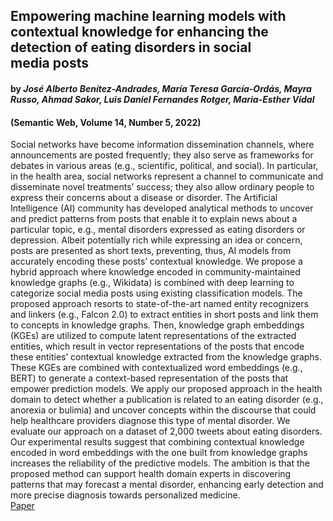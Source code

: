 ## Empowering machine learning models with contextual knowledge for enhancing the detection of eating disorders in social media posts
#### by _José Alberto Benítez-Andrades, María Teresa García-Ordás, Mayra Russo, Ahmad Sakor, Luis Daniel Fernandes Rotger, Maria-Esther Vidal_
#### (Semantic Web, Volume 14, Number 5, 2022)
Social networks have become information dissemination channels, where announcements are posted frequently; they also serve as frameworks for debates in various areas (e.g., scientific, political, and social). In particular, in the health area, social networks represent a channel to communicate and disseminate novel treatments’ success; they also allow ordinary people to express their concerns about a disease or disorder. The Artificial Intelligence (AI) community has developed analytical methods to uncover and predict patterns from posts that enable it to explain news about a particular topic, e.g., mental disorders expressed as eating disorders or depression. Albeit potentially rich while expressing an idea or concern, posts are presented as short texts, preventing, thus, AI models from accurately encoding these posts’ contextual knowledge. We propose a hybrid approach where knowledge encoded in community-maintained knowledge graphs (e.g., Wikidata) is combined with deep learning to categorize social media posts using existing classification models. The proposed approach resorts to state-of-the-art named entity recognizers and linkers (e.g., Falcon 2.0) to extract entities in short posts and link them to concepts in knowledge graphs. Then, knowledge graph embeddings (KGEs) are utilized to compute latent representations of the extracted entities, which result in vector representations of the posts that encode these entities’ contextual knowledge extracted from the knowledge graphs. These KGEs are combined with contextualized word embeddings (e.g., BERT) to generate a context-based representation of the posts that empower prediction models. We apply our proposed approach in the health domain to detect whether a publication is related to an eating disorder (e.g., anorexia or bulimia) and uncover concepts within the discourse that could help healthcare providers diagnose this type of mental disorder. We evaluate our approach on a dataset of 2,000 tweets about eating disorders. Our experimental results suggest that combining contextual knowledge encoded in word embeddings with the one built from knowledge graphs increases the reliability of the predictive models. The ambition is that the proposed method can support health domain experts in discovering patterns that may forecast a mental disorder, enhancing early detection and more precise diagnosis towards personalized medicine.
\
[Paper](https://github.com/nobias-project/Publications/blob/main/andrades2022empowering.pdf)
